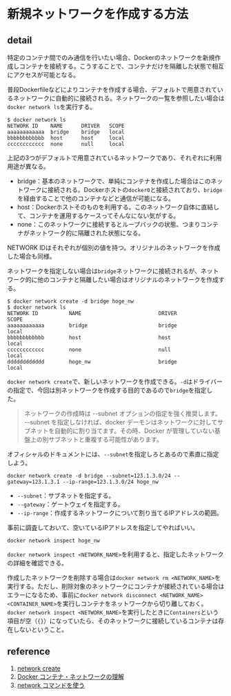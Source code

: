 # 新規ネットワークを作成する方法

## detail

特定のコンテナ間でのみ通信を行いたい場合、Dockerのネットワークを新規作成しコンテナを接続する。こうすることで、コンテナだけを隔離した状態で相互にアクセスが可能となる。

普段Dockerfileなどによりコンテナを作成する場合、デフォルトで用意されているネットワークに自動的に接続される。ネットワークの一覧を参照したい場合は`docker network ls`を実行する。

```console
$ docker network ls
NETWORK ID    NAME      DRIVER   SCOPE
aaaaaaaaaaaa  bridge    bridge   local
bbbbbbbbbbbb  host      host     local
cccccccccccc  none      null     local
```

上記の3つがデフォルトで用意されているネットワークであり、それぞれに利用用途が異なる。

- bridge：基本のネットワークで、単純にコンテナを作成した場合はこのネットワークに接続される。Dockerホストの`docker0`と接続されており、`bridge`を経由することで他のコンテナなどと通信が可能になる。
- host：Dockerホストそのものを利用する。このネットワーク自体に直結して、コンテナを運用するケースってそんなにない気がする。
- none：このネットワークに接続するとループバックの状態、つまりコンテナがネットワーク的に隔離された状態になる。

NETWORK IDはそれぞれが個別の値を持つ。オリジナルのネットワークを作成した場合も同様。

ネットワークを指定しない場合は`bridge`ネットワークに接続されるが、ネットワーク的に他のコンテナと隔離したい場合はオリジナルのネットワークを作成する。

```console
$ docker network create -d bridge hoge_nw
$ docker network ls
NETWORK ID          NAME                         DRIVER              SCOPE
aaaaaaaaaaaa        bridge                       bridge              local
bbbbbbbbbbbb        host                         host                local
cccccccccccc        none                         null                local
dddddddddddd        hoge_nw                      bridge              local
```

`docker network create`で、新しいネットワークを作成できる。`-d`はドライバーの指定で、今回は別ネットワークを作成する目的であるので`bridge`を指定した。

> ネットワークの作成時は --subnet オプションの指定を強く推奨します。 --subnet を指定しなければ、docker デーモンはネットワークに対してサブネットを自動的に割り当てます。その時、Docker が管理していない基盤上の別サブネットと重複する可能性があります。

オフィシャルのドキュメントには、`--subnet`を指定しろとあるので素直に指定しよう。

```console
docker network create -d bridge --subnet=123.1.3.0/24 --gateway=123.1.3.1 --ip-range=123.1.3.0/24 hoge_nw
```

- `--subnet`：サブネットを指定する。
- `--gateway`：ゲートウェイを指定する。
- `--ip-range`：作成するネットワークについて割り当てるIPアドレスの範囲。

事前に調査しておいて、空いているIPアドレスを指定してやればいい。

```console
docker network inspect hoge_nw
```

`docker network inspect <NETWORK_NAME>`を利用すると、指定したネットワークの詳細を確認できる。

作成したネットワークを削除する場合は`docker network rm <NETWORK_NAME>`を実行する。ただし、削除対象のネットワークにコンテナが接続されている場合はエラーになるため、事前に`docker network disconnect <NETWORK_NAME> <CONTAINER_NAME>`を実行しコンテナをネットワークから切り離しておく。`docker network inspect <NETWORK_NAME>`を実行したときに`Containers`という項目が空（`{}`）になっていたら、そのネットワークに接続しているコンテナは存在しないということ。

## reference

1. [network create](http://docs.docker.jp/engine/reference/commandline/network_create.html)
1. [Docker コンテナ・ネットワークの理解](https://docs.docker.jp/engine/userguide/networking/dockernetworks.html)
2. [network コマンドを使う](https://docs.docker.jp/engine/userguide/networking/work-with-networks.html)

